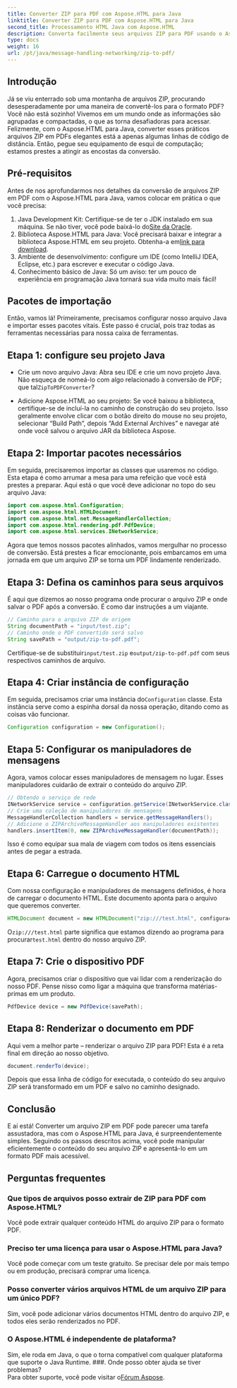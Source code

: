 ```yaml
---
title: Converter ZIP para PDF com Aspose.HTML para Java
linktitle: Converter ZIP para PDF com Aspose.HTML para Java
second_title: Processamento HTML Java com Aspose.HTML
description: Converta facilmente seus arquivos ZIP para PDF usando o Aspose.HTML para Java com este guia passo a passo.
type: docs
weight: 16
url: /pt/java/message-handling-networking/zip-to-pdf/
---
```

## Introdução
Já se viu enterrado sob uma montanha de arquivos ZIP, procurando desesperadamente por uma maneira de convertê-los para o formato PDF? Você não está sozinho! Vivemos em um mundo onde as informações são agrupadas e compactadas, o que as torna desafiadoras para acessar. Felizmente, com o Aspose.HTML para Java, converter esses práticos arquivos ZIP em PDFs elegantes está a apenas algumas linhas de código de distância. Então, pegue seu equipamento de esqui de computação; estamos prestes a atingir as encostas da conversão.
## Pré-requisitos
Antes de nos aprofundarmos nos detalhes da conversão de arquivos ZIP em PDF com o Aspose.HTML para Java, vamos colocar em prática o que você precisa:
1.  Java Development Kit: Certifique-se de ter o JDK instalado em sua máquina. Se não tiver, você pode baixá-lo do[Site da Oracle](https://www.oracle.com/java/technologies/javase-jdk11-downloads.html).
2.  Biblioteca Aspose.HTML para Java: Você precisará baixar e integrar a biblioteca Aspose.HTML em seu projeto. Obtenha-a em[link para download](https://releases.aspose.com/html/java/).
3. Ambiente de desenvolvimento: configure um IDE (como IntelliJ IDEA, Eclipse, etc.) para escrever e executar o código Java.
4. Conhecimento básico de Java: Só um aviso: ter um pouco de experiência em programação Java tornará sua vida muito mais fácil!
## Pacotes de importação
Então, vamos lá! Primeiramente, precisamos configurar nosso arquivo Java e importar esses pacotes vitais. Este passo é crucial, pois traz todas as ferramentas necessárias para nossa caixa de ferramentas. 
## Etapa 1: configure seu projeto Java
- Crie um novo arquivo Java: Abra seu IDE e crie um novo projeto Java. Não esqueça de nomeá-lo com algo relacionado à conversão de PDF; que tal`ZipToPDFConverter`?
  
- Adicione Aspose.HTML ao seu projeto: Se você baixou a biblioteca, certifique-se de incluí-la no caminho de construção do seu projeto. Isso geralmente envolve clicar com o botão direito do mouse no seu projeto, selecionar “Build Path”, depois “Add External Archives” e navegar até onde você salvou o arquivo JAR da biblioteca Aspose.
## Etapa 2: Importar pacotes necessários
Em seguida, precisaremos importar as classes que usaremos no código. Esta etapa é como arrumar a mesa para uma refeição que você está prestes a preparar. Aqui está o que você deve adicionar no topo do seu arquivo Java:
```java
import com.aspose.html.Configuration;
import com.aspose.html.HTMLDocument;
import com.aspose.html.net.MessageHandlerCollection;
import com.aspose.html.rendering.pdf.PdfDevice;
import com.aspose.html.services.INetworkService;
```
Agora que temos nossos pacotes alinhados, vamos mergulhar no processo de conversão. Está prestes a ficar emocionante, pois embarcamos em uma jornada em que um arquivo ZIP se torna um PDF lindamente renderizado. 
## Etapa 3: Defina os caminhos para seus arquivos
É aqui que dizemos ao nosso programa onde procurar o arquivo ZIP e onde salvar o PDF após a conversão. É como dar instruções a um viajante.
```java
// Caminho para o arquivo ZIP de origem
String documentPath = "input/test.zip";
// Caminho onde o PDF convertido será salvo
String savePath = "output/zip-to-pdf.pdf";
```
 Certifique-se de substituir`input/test.zip` e`output/zip-to-pdf.pdf` com seus respectivos caminhos de arquivo.
## Etapa 4: Criar instância de configuração
 Em seguida, precisamos criar uma instância do`Configuration` classe. Esta instância serve como a espinha dorsal da nossa operação, ditando como as coisas vão funcionar.
```java
Configuration configuration = new Configuration();
```
## Etapa 5: Configurar os manipuladores de mensagens
Agora, vamos colocar esses manipuladores de mensagem no lugar. Esses manipuladores cuidarão de extrair o conteúdo do arquivo ZIP. 
```java
// Obtendo o serviço de rede
INetworkService service = configuration.getService(INetworkService.class);
// Crie uma coleção de manipuladores de mensagens
MessageHandlerCollection handlers = service.getMessageHandlers();
// Adicione o ZIPArchiveMessageHandler aos manipuladores existentes
handlers.insertItem(0, new ZIPArchiveMessageHandler(documentPath));
```
Isso é como equipar sua mala de viagem com todos os itens essenciais antes de pegar a estrada.
## Etapa 6: Carregue o documento HTML
Com nossa configuração e manipuladores de mensagens definidos, é hora de carregar o documento HTML. Este documento aponta para o arquivo que queremos converter.
```java
HTMLDocument document = new HTMLDocument("zip:///test.html", configuração);
```
 O`zip:///test.html` parte significa que estamos dizendo ao programa para procurar`test.html` dentro do nosso arquivo ZIP.
## Etapa 7: Crie o dispositivo PDF
Agora, precisamos criar o dispositivo que vai lidar com a renderização do nosso PDF. Pense nisso como ligar a máquina que transforma matérias-primas em um produto.
```java
PdfDevice device = new PdfDevice(savePath);
```
## Etapa 8: Renderizar o documento em PDF
Aqui vem a melhor parte – renderizar o arquivo ZIP para PDF! Esta é a reta final em direção ao nosso objetivo.
```java
document.renderTo(device);
```
Depois que essa linha de código for executada, o conteúdo do seu arquivo ZIP será transformado em um PDF e salvo no caminho designado.
## Conclusão
E aí está! Converter um arquivo ZIP em PDF pode parecer uma tarefa assustadora, mas com o Aspose.HTML para Java, é surpreendentemente simples. Seguindo os passos descritos acima, você pode manipular eficientemente o conteúdo do seu arquivo ZIP e apresentá-lo em um formato PDF mais acessível.
## Perguntas frequentes
### Que tipos de arquivos posso extrair de ZIP para PDF com Aspose.HTML?  
Você pode extrair qualquer conteúdo HTML do arquivo ZIP para o formato PDF.
### Preciso ter uma licença para usar o Aspose.HTML para Java?  
Você pode começar com um teste gratuito. Se precisar dele por mais tempo ou em produção, precisará comprar uma licença.
### Posso converter vários arquivos HTML de um arquivo ZIP para um único PDF?  
Sim, você pode adicionar vários documentos HTML dentro do arquivo ZIP, e todos eles serão renderizados no PDF.
### O Aspose.HTML é independente de plataforma?  
Sim, ele roda em Java, o que o torna compatível com qualquer plataforma que suporte o Java Runtime.
###. Onde posso obter ajuda se tiver problemas?  
 Para obter suporte, você pode visitar o[Fórum Aspose](https://forum.aspose.com/c/html/29).